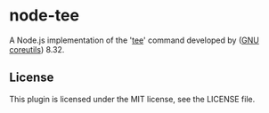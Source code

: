 # node-tee

A Node.js implementation of the '[tee](https://www.gnu.org/software/coreutils/manual/html_node/tee-invocation.html "tee")' command developed by ([GNU coreutils](https://www.gnu.org/software/coreutils/ "GNU coreutils")) 8.32.

## License

This plugin is licensed under the MIT license, see the LICENSE file.
